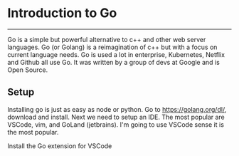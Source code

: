 # Introduction to Go
---

Go is a simple but powerful alternative to c++ and other web server languages. Go (or Golang) is a reimagination of c++ but with a focus on current language needs. Go is used a lot in enterprise, Kubernetes, Netflix and Github all use Go. It was written by a group of devs at Google and is Open Source.

## Setup
Installing go is just as easy as node or python. Go to https://golang.org/dl/, download and install. Next we need to setup an IDE. The most popular are VSCode, vim, and GoLand (jetbrains). I'm going to use VSCode sense it is the most popular.

Install the Go extension for VSCode